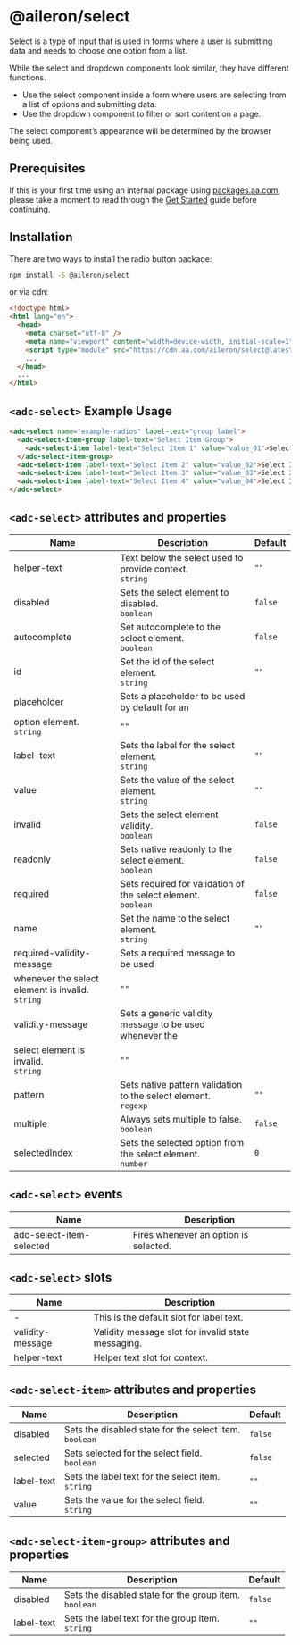 # @aileron/select

Select is a type of input that is used in forms where a user is submitting
data and needs to choose one option from a list.

While the select and dropdown components look similar, they have different functions.

- Use the select component inside a form where users are selecting from a list
of options and submitting data.
- Use the dropdown component to filter or sort content on a page.

The select component’s appearance will be determined by the browser being used.

## Prerequisites

If this is your first time using an internal package using [packages.aa.com](https://packages.aa.com),
please take a moment to read through the [Get Started](https://aileron.aa.com/developing/get-started)
guide before continuing.

## Installation

There are two ways to install the radio button package:

```bash
npm install -S @aileron/select
```

or via cdn:

```html
<!doctype html>
<html lang="en">
  <head>
    <meta charset="utf-8" />
    <meta name="viewport" content="width=device-width, initial-scale=1" />
    <script type="module" src="https://cdn.aa.com/aileron/select@latest/select.js"></script>
    ...
  </head>
  ...
</html>
```

## `<adc-select>` Example Usage

```html
<adc-select name="example-radios" label-text="group label">
  <adc-select-item-group label-text="Select Item Group">
    <adc-select-item label-text="Select Item 1" value="value_01">Select Item 1</adc-select-item>
  </adc-select-item-group>
  <adc-select-item label-text="Select Item 2" value="value_02">Select Item 2</adc-select-item>
  <adc-select-item label-text="Select Item 3" value="value_03">Select Item 3</adc-select-item>
  <adc-select-item label-text="Select Item 4" value="value_04">Select Item 4</adc-select-item>
</adc-select>
```

## `<adc-select>` attributes and properties

|Name|Description|Default|
|----|-----------|-------|
|helper-text| Text below the select used to provide context.<br />`string`|`""`|
|disabled| Sets the select element to disabled.<br />`boolean`|`false`|
|autocomplete| Set autocomplete to the select element.<br />`boolean`|`false`|
|id| Set the id of the select element.<br />`string`|`""`|
|placeholder| Sets a placeholder to be used by default for an
option element.<br />`string`|`""`|
|label-text| Sets the label for the select element.<br />`string`|`""`|
|value| Sets the value of the select element.<br />`string`|`""`|
|invalid| Sets the select element validity.<br />`boolean`|`false`|
|readonly| Sets native readonly to the select element.<br />`boolean`|`false`|
|required| Sets required for validation of the select element.<br />`boolean`|`false`|
|name| Set the name to the select element.<br />`string`|`""`|
|required-validity-message| Sets a required message to be used
whenever the select element is invalid.<br />`string`|`""`|
|validity-message| Sets a generic validity message to be used whenever the
select element is invalid.<br />`string`|`""`|
|pattern| Sets native pattern validation to the select element.<br />`regexp`|`""`|
|multiple| Always sets multiple to false.<br />`boolean`|`false`|
|selectedIndex| Sets the selected option from the select element.<br />`number`|`0`|

## `<adc-select>` events

|Name|Description|
|----|-----------|
|adc-select-item-selected|Fires whenever an option is selected.|

## `<adc-select>` slots

|Name|Description|
|----|-----------|
| - |This is the default slot for label text.|
|validity-message|Validity message slot for invalid state messaging.|
|helper-text|Helper text slot for context.|

## `<adc-select-item>` attributes and properties

|Name|Description|Default|
|----|-----------|-------|
|disabled| Sets the disabled state for the select item.<br />`boolean`|`false`|
|selected| Sets selected for the select field.<br />`boolean`|`false`|
|label-text| Sets the label text for the select item.<br />`string`|`""`|
|value| Sets the value for the select field.<br />`string`|`""`|

## `<adc-select-item-group>` attributes and properties

|Name|Description|Default|
|----|-----------|-------|
|disabled| Sets the disabled state for the group item.<br />`boolean`|`false`|
|label-text| Sets the label text for the group item.<br />`string`|`""`|
